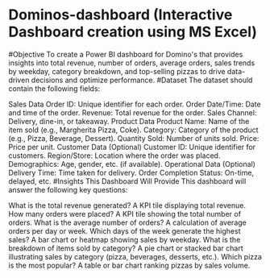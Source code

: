 # Dominos-dashboard (Interactive Dashboard creation using MS Excel)
#Objective
To create a Power BI dashboard for Domino's that provides insights into total revenue, number of orders, average orders, sales trends by weekday, category breakdown, and top-selling pizzas to drive data-driven decisions and optimize performance.
#Dataset
The dataset should contain the following fields:

Sales Data
Order ID: Unique identifier for each order.
Order Date/Time: Date and time of the order.
Revenue: Total revenue for the order.
Sales Channel: Delivery, dine-in, or takeaway.
Product Data
Product Name: Name of the item sold (e.g., Margherita Pizza, Coke).
Category: Category of the product (e.g., Pizza, Beverage, Dessert).
Quantity Sold: Number of units sold.
Price: Price per unit.
Customer Data (Optional)
Customer ID: Unique identifier for customers.
Region/Store: Location where the order was placed.
Demographics: Age, gender, etc. (if available).
Operational Data (Optional)
Delivery Time: Time taken for delivery.
Order Completion Status: On-time, delayed, etc.
#Insights This Dashboard Will Provide
This dashboard will answer the following key questions:

What is the total revenue generated?
A KPI tile displaying total revenue.
How many orders were placed?
A KPI tile showing the total number of orders.
What is the average number of orders?
A calculation of average orders per day or week.
Which days of the week generate the highest sales?
A bar chart or heatmap showing sales by weekday.
What is the breakdown of items sold by category?
A pie chart or stacked bar chart illustrating sales by category (pizza, beverages, desserts, etc.).
Which pizza is the most popular?
A table or bar chart ranking pizzas by sales volume.
